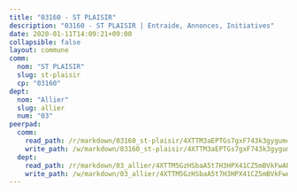 ```yaml
---
title: "03160 - ST PLAISIR"
description: "03160 - ST PLAISIR | Entraide, Annonces, Initiatives"
date: 2020-01-11T14:09:21+09:00
collapsible: false
layout: commune
comm:
  nom: "ST PLAISIR"
  slug: st-plaisir
  cp: "03160"
dept:
  nom: "Allier"
  slug: allier
  num: "03"
peerpad:
  comm:
    read_path: /r/markdown/03160_st-plaisir/4XTTM3aEPTGs7gxF743k3gygum4rJcon4wuzBo3gt1KNEpPfz
    write_path: /w/markdown/03160_st-plaisir/4XTTM3aEPTGs7gxF743k3gygum4rJcon4wuzBo3gt1KNEpPfz-K3TgUYwYXnWzz62e4pRBCutF5bFJMWbym6QFjjP7ktBgwz4WiHgYSEgTxmkicH3bAUMKZLxrxrGbZ1tN5iZ9WawKsggXeFDTxUgbdQh6bRMFwoSj4eWt3yZzcXZEKWMdtY2wGfyN
  dept:
    read_path: /r/markdown/03_allier/4XTTM5GzHSbaA5t7H3HPX41CZ5mBVkFwAP4hDd5RoBY2JsEAy
    write_path: /w/markdown/03_allier/4XTTM5GzHSbaA5t7H3HPX41CZ5mBVkFwAP4hDd5RoBY2JsEAy-K3TgTfK63S9nh1XDKRdQM5CC7MJ5PWSrKVUCPKbSrFQ3cakeCH8tQGdUR9DTAz4uGC38FSNg947MKdwTpPPt11GSCbnkNPZdBTNtwdL7kw34FMS1ADZJRkGgd1Xx6qPUaEUtuBP3
---
```


